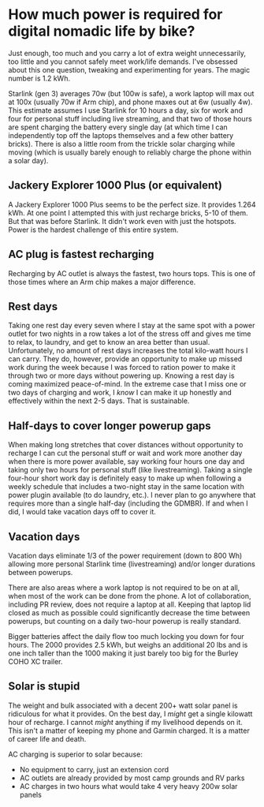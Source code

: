 # How much power is required for digital nomadic life by bike?

Just enough, too much and you carry a lot of extra weight unnecessarily, too little and you cannot safely meet work/life demands. I've obsessed about this one question, tweaking and experimenting for years. The magic number is 1.2 kWh.

Starlink (gen 3) averages 70w (but 100w is safe), a work laptop will max out at 100x (usually 70w if Arm chip), and phone maxes out at 6w (usually 4w). This estimate assumes I use Starlink for 10 hours a day, six for work and four for personal stuff including live streaming, and that two of those hours are spent charging the battery every single day (at which time I can independently top off the laptops themselves and a few other battery bricks). There is also a little room from the trickle solar charging while moving (which is usually barely enough to reliably charge the phone within a solar day).

## Jackery Explorer 1000 Plus (or equivalent)

A Jackery Explorer 1000 Plus seems to be the perfect size. It provides 1.264 kWh. At one point I attempted this with just recharge bricks, 5-10 of them. But that was before Starlink. It didn't work even with just the hotspots. Power is the hardest challenge of this entire system.

## AC plug is fastest recharging

Recharging by AC outlet is always the fastest, two hours tops. This is one of those times where an Arm chip makes a major difference.

## Rest days

Taking one rest day every seven where I stay at the same spot with a power outlet for two nights in a row takes a lot of the stress off and gives me time to relax, to laundry, and get to know an area better than usual. Unfortunately, no amount of rest days increases the total kilo-watt hours I can carry. They do, however, provide an opportunity to make up missed work during the week because I was forced to ration power to make it through two or more days without powering up. Knowing a rest day is coming maximized peace-of-mind. In the extreme case that I miss one or two days of charging and work, I *know* I can make it up honestly and effectively within the next 2-5 days. That is sustainable. 

## Half-days to cover longer powerup gaps

When making long stretches that cover distances without opportunity to recharge I can cut the personal stuff or wait and work more another day when there is more power available, say working four hours one day and taking only two hours for personal stuff (like livestreaming). Taking a single four-hour short work day is definitely easy to make up when following a weekly schedule that includes a two-night stay in the same location with power plugin available (to do laundry, etc.). I never plan to go anywhere that requires more than a single half-day (including the GDMBR). If and when I did, I would take vacation days off to cover it.

## Vacation days

Vacation days eliminate 1/3 of the power requirement (down to 800 Wh) allowing more personal Starlink time (livestreaming) and/or longer durations between powerups.

There are also areas where a work laptop is not required to be on at all, when most of the work can be done from the phone. A lot of collaboration, including PR review, does not require a laptop at all. Keeping that laptop lid closed as much as possible could significantly decrease the time between powerups, but counting on a daily two-hour powerup is really standard.

Bigger batteries affect the daily flow too much locking you down for four hours. The 2000 provides 2.5 kWh, but weighs an additional 20 lbs and is one inch taller than the 1000 making it just barely too big for the Burley COHO XC trailer.

## Solar is stupid

The weight and bulk associated with a decent 200+ watt solar panel is ridiculous for what it provides. On the best day, I *might* get a single kilowatt hour of recharge. I cannot *might* anything if my livelihood depends on it. This isn't a matter of keeping my phone and Garmin charged. It is a matter of career life and death. 

AC charging is superior to solar because:

* No equipment to carry, just an extension cord
* AC outlets are already provided by most camp grounds and RV parks
* AC charges in two hours what would take 4 very heavy 200w solar panels
